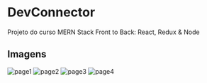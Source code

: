 # DevConnector
Projeto do curso MERN Stack Front to Back: React, Redux & Node

## Imagens
![page1](https://user-images.githubusercontent.com/39247769/98861244-b7cce780-2443-11eb-9238-9b1e4b66c835.png)
![page2](https://user-images.githubusercontent.com/39247769/98861253-ba2f4180-2443-11eb-8dc9-462496927c07.png)
![page3](https://user-images.githubusercontent.com/39247769/98861254-bac7d800-2443-11eb-9fae-ea29629d2904.png)
![page4](https://user-images.githubusercontent.com/39247769/98861255-bac7d800-2443-11eb-8262-d9edbb8b3110.png)
